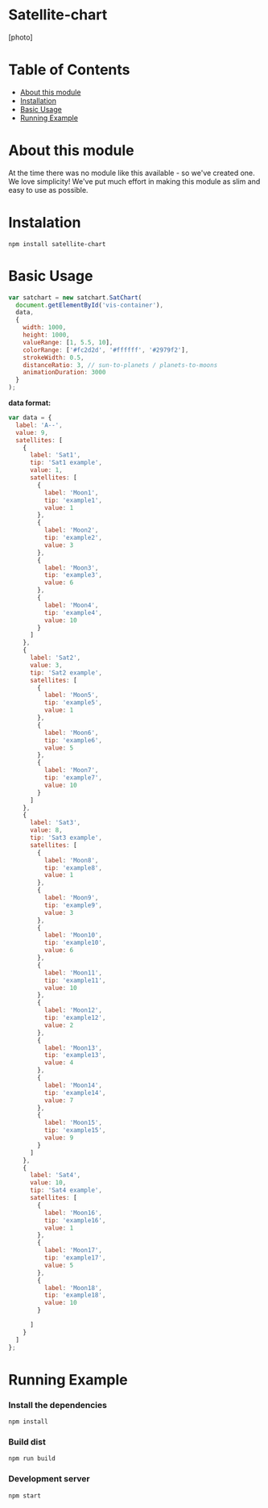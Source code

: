 # Satellite-chart
[photo]
# Table of Contents

* [About this module](#about-this-module)
* [Installation](#installation)
* [Basic Usage](#basic-usage)
* [Running Example](#running-example)

# About this module

At the time there was no module like this available - so we've created one.
We love simplicity! We've put much effort in making this module as slim and easy to use as possible.


# Instalation

`npm install satellite-chart`

# Basic Usage

```javascript
var satchart = new satchart.SatChart(
  document.getElementById('vis-container'),
  data,
  {
    width: 1000,
    height: 1000,
    valueRange: [1, 5.5, 10],
    colorRange: ['#fc2d2d', '#ffffff', '#2979f2'],
    strokeWidth: 0.5,
    distanceRatio: 3, // sun-to-planets / planets-to-moons
    animationDuration: 3000
  }
);
```

**data format:**

```javascript
var data = {
  label: 'A--',
  value: 9,
  satellites: [
    {
      label: 'Sat1',
      tip: 'Sat1 example',
      value: 1,
      satellites: [
        {
          label: 'Moon1',
          tip: 'example1',
          value: 1
        },
        {
          label: 'Moon2',
          tip: 'example2',
          value: 3
        },
        {
          label: 'Moon3',
          tip: 'example3',
          value: 6
        },
        {
          label: 'Moon4',
          tip: 'example4',
          value: 10
        }
      ]
    },
    {
      label: 'Sat2',
      value: 3,
      tip: 'Sat2 example',
      satellites: [
        {
          label: 'Moon5',
          tip: 'example5',
          value: 1
        },
        {
          label: 'Moon6',
          tip: 'example6',
          value: 5
        },
        {
          label: 'Moon7',
          tip: 'example7',
          value: 10
        }
      ]
    },
    {
      label: 'Sat3',
      value: 8,
      tip: 'Sat3 example',
      satellites: [
        {
          label: 'Moon8',
          tip: 'example8',
          value: 1
        },
        {
          label: 'Moon9',
          tip: 'example9',
          value: 3
        },
        {
          label: 'Moon10',
          tip: 'example10',
          value: 6
        },
        {
          label: 'Moon11',
          tip: 'example11',
          value: 10
        },
        {
          label: 'Moon12',
          tip: 'example12',
          value: 2
        },
        {
          label: 'Moon13',
          tip: 'example13',
          value: 4
        },
        {
          label: 'Moon14',
          tip: 'example14',
          value: 7
        },
        {
          label: 'Moon15',
          tip: 'example15',
          value: 9
        }
      ]
    },
    {
      label: 'Sat4',
      value: 10,
      tip: 'Sat4 example',
      satellites: [
        {
          label: 'Moon16',
          tip: 'example16',
          value: 1
        },
        {
          label: 'Moon17',
          tip: 'example17',
          value: 5
        },
        {
          label: 'Moon18',
          tip: 'example18',
          value: 10
        }

      ]
    }
  ]
};
```


# Running Example
### Install the dependencies

`npm install`

### Build dist

`npm run build`

### Development server

`npm start` 

